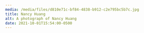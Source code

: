 ```yaml
---
media: /media/files/d810e71c-bf84-4838-b912-c2e795bc5b7c.jpg
title: Nancy Huang
alt: A photograph of Nancy Huang
date: 2021-10-01T15:54:00-0500
---
```

